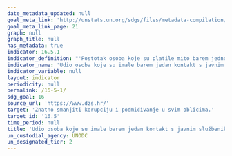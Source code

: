 ```yaml
---
date_metadata_updated: null
goal_meta_link: 'http://unstats.un.org/sdgs/files/metadata-compilation/Metadata-Goal-16.pdf'
goal_meta_link_page: 21
graph: null
graph_title: null
has_metadata: true
indicator: 16.5.1
indicator_definition: "'Postotak osoba koje su platile mito barem jednom (dale su javnom službeniku novac, dar ili protuuslugu) ili su ih javni službenici  tražili mito, u posljednjih 12 mjeseci, kao postotak osoba koje su imale najmanje jedan kontakt s javnim službenikom u istom razdoblju. Podmićivanje je nepoštena prednost (novac, dar ili usluga) koja je ponuđena javnom službeniku /zatražena od javnog službenika u zamjenu za poseban tretman. Administrativno podmićivanje često je namijenjeno kao podmićivanje koja se odnosi na građane ili poslovne subjekte u njihovim odnosima s javnim upravama i / ili državnim službenicima: ovaj oblik podmićivanja utječe na većinu zemalja svijeta i može se mjeriti kroz anketna istraživanja koja obuhvaćaju iskustvo podmićivanja.'"
indicator_name: 'Udio osoba koje su imale barem jedan kontakt s javnim službeniko i koji su platili mito javnom službeniku ili ih je javni službenik tražio mito tijekom proteklih 12 mjeseci '
indicator_variable: null
layout: indicator
periodicity: null
permalink: /16-5-1/
sdg_goal: 16
source_url: 'https://www.dzs.hr/'
target: 'Znatno smanjiti korupciju i podmićivanje u svim oblicima.'
target_id: '16.5'
time_period: null
title: 'Udio osoba koje su imale barem jedan kontakt s javnim službenikom i koji su platili mito javnom službeniku ili ih je javni službenik tražio mito tijekom proteklih 12 mjeseci '
un_custodial_agency: UNODC
un_designated_tier: 2
---
```

